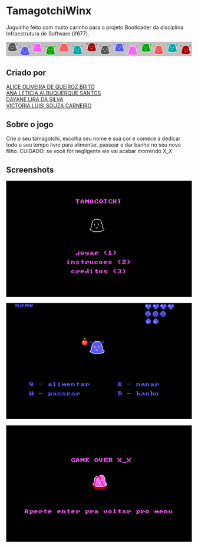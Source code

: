# TamagotchiWinx
Joguinho feito com muito carinho para o projeto Bootloader da disciplina Infraestrutura de Software (if677).
<p align="center">
  <img src="/imagens/tamagotchis.png" alt="tamagotchis"/>
</p>

## Criado por
[ALICE OLIVEIRA DE QUEIROZ BRITO](https://github.com/aliceoq)  
[ANA LETICIA ALBUQUERQUE SANTOS](https://github.com/aninhalbuquerque)  
[DAYANE LIRA DA SILVA](https://github.com/deyenelira)  
[VICTORIA LUISI SOUZA CARNEIRO](https://github.com/vlsc)  

## Sobre o jogo
Crie o seu tamagotchi, escolha seu nome e sua cor e comece a dedicar todo o seu tempo livre para alimentar, passear e dar banho no seu novo filho.
CUIDADO: se você for negligente ele vai acabar morrendo X_X
	
## Screenshots
<p align="center">
  <img src="/imagens/menu.png" alt="tela menu"/>
</p>

<p align="center">
  <img src="/imagens/comendo.png" alt="jogo tamagotchi comendo"/>
</p>

<p align="center">
  <img src="/imagens/gameover.png" alt="tela game over"/>
</p>


